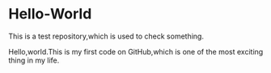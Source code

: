 # Hello-World

This is a test repository,which is used to check something.

Hello,world.This is my first code on GitHub,which is one of the most exciting thing in my life.
